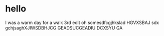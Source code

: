 # hello
I was a warm day for a walk
3rd edit
oh somesdfcgjhkslad
HGVXSBAJ
sdx gchjsaghXJIWSDBHJCG GEADSUCGEADIU
DCXSYU GA
